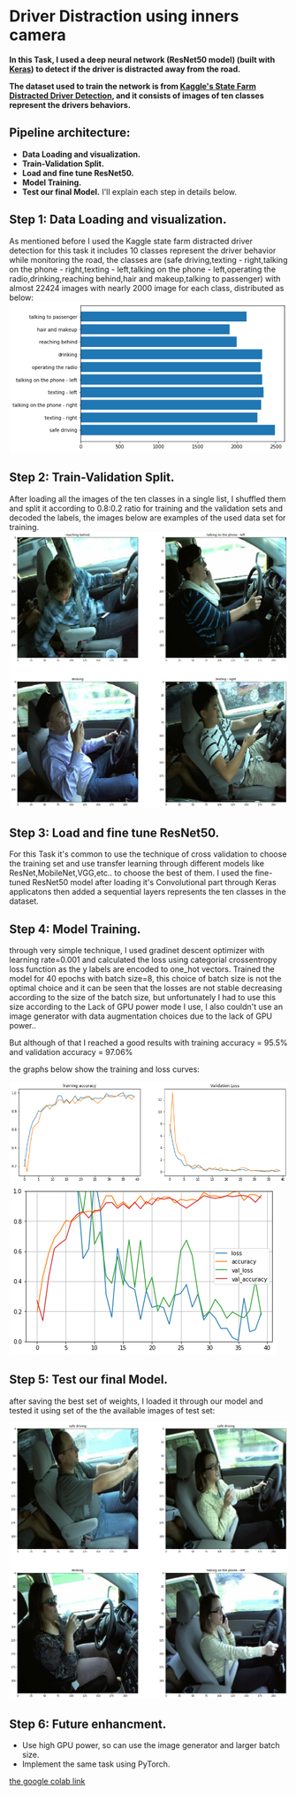 [//]: # (Image References)

[image1]: ./images/images_analysis.png "data visualization"
[image2]: ./images/example_training_set.png "training set"
[image3]: ./images/graphs_1.png "training results"
[image4]: ./images/graphs_2.png "training results 2"
[image5]: ./images/example_testing.png "testing"



# Driver Distraction using inners camera

**In this Task, I used a deep neural network (ResNet50 model) (built with [Keras](https://keras.io/)) to detect if the driver is distracted away from the road.**

**The dataset used to train the network is  from [Kaggle's State Farm Distracted Driver Detection](https://www.kaggle.com/c/state-farm-distracted-driver-detection/data), and it consists of images of ten classes represent the drivers behaviors.**



## Pipeline architecture:

- **Data Loading and visualization.**
- **Train-Validation Split.**
- **Load and fine tune ResNet50.**
- **Model Training.**
- **Test our final Model.**
I'll explain each step in details below.



## Step 1: Data Loading and visualization.

As mentioned before I used the Kaggle state farm distracted driver detection for this task it includes 10 classes represent the driver behavior while monitoring the road, the classes are (safe driving,texting - right,talking on the phone - right,texting - left,talking on the phone - left,operating the radio,drinking,reaching behind,hair and makeup,talking to passenger) with almost 22424 images with nearly 2000 image for each class, distributed as below:
![alt text][image1]


## Step 2: Train-Validation Split.

After loading all the images of the ten classes in a single list, I shuffled them and split it according to 0.8:0.2 ratio for training and the validation sets and decoded the labels, the images below are examples of the used data set for training.
![alt text][image2]


## Step 3: Load and fine tune ResNet50.

For this Task it's common to use the technique of cross validation to choose the training set and use transfer learning through different models like ResNet,MobileNet,VGG,etc.. to choose the best of them.
I used the fine-tuned ResNet50 model after loading it's Convolutional part through Keras applicatons then added a sequential layers represents the ten classes in the dataset. 

## Step 4: Model Training.

through very simple technique, I used gradinet descent optimizer with learning rate=0.001 and calculated the loss using categorial crossentropy loss function as the y labels are encoded to one_hot vectors.
Trained the model for 40 epochs with batch size=8, this choice of batch size is not the optimal choice and it can be seen that the losses are not stable decreasing according to the size of the batch size, but unfortunately I had to use this size according to the Lack of GPU power mode I use, I also couldn't use an image generator with data augmentation choices due to the lack of GPU power..

But although of that I reached a good results with training accuracy = 95.5% and validation accuracy = 97.06%

the graphs below show the training and loss curves:

![alt text][image3]
![alt text][image4]


## Step 5: Test our final Model.

after saving the best set of weights, I loaded it through our model and tested it using set of the the available images of test set:

![alt text][image5]



## Step 6: Future enhancment.
-  Use high GPU power, so can use the image generator and larger batch size.
-  Implement the same task using PyTorch.


[the google colab link](https://colab.research.google.com/drive/16Ucvq2ll-JdIYleQJi9QzIsPbbiDX6QN)
